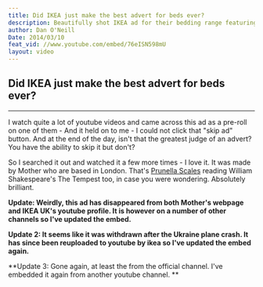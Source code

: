 ```yaml
---
title: Did IKEA just make the best advert for beds ever?
description: Beautifully shot IKEA ad for their bedding range featuring a great VO by Prunella Scales
author: Dan O'Neill
Date: 2014/03/10
feat_vid: //www.youtube.com/embed/76eISN598mU
layout: video
---
```


## Did IKEA just make the best advert for beds ever?
***

I watch quite a lot of youtube videos and came across this ad as a pre-roll on one of them - And it held on to me - I could not click that "skip ad" button. And at the end of the day, isn't that the greatest judge of an advert? You have the ability to skip it but don't?

So I searched it out and watched it a few more times - I love it. It was made by Mother who are based in London. That's [Prunella Scales](http://en.wikipedia.org/wiki/Prunella_Scales) reading William Shakespeare's The Tempest too, in case you were wondering. Absolutely brilliant.

**Update: Weirdly, this ad has disappeared from both Mother's webpage and IKEA UK's youtube profile. It is however on a number of other channels so I've updated the embed.**

**Update 2: It seems like it was withdrawn after the Ukraine plane crash. It has since been reuploaded to youtube by ikea so I've updated the embed again.**

**Update 3: Gone again, at least the from the official channel. I've embedded it again from another youtube channel. **